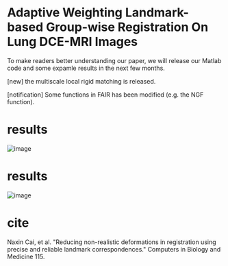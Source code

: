 # Adaptive Weighting Landmark-based Group-wise Registration On Lung DCE-MRI Images
To make readers better understanding our paper, we will release our Matlab code and some expamle results in the next few months.

[new] the multiscale local rigid matching is released.

[notification] Some functions in FAIR has been modified (e.g. the NGF function).

# results
![image](https://github.com/cainaxin/LMRDDR/blob/master/images/flowchart.jpg)

# results
![image](https://github.com/cainaxin/LMRDDR/blob/master/images/show_landmark_v2.jpg)

# cite
Naxin Cai, et al. "Reducing non-realistic deformations in registration using precise and reliable landmark correspondences." Computers in Biology and Medicine 115.
